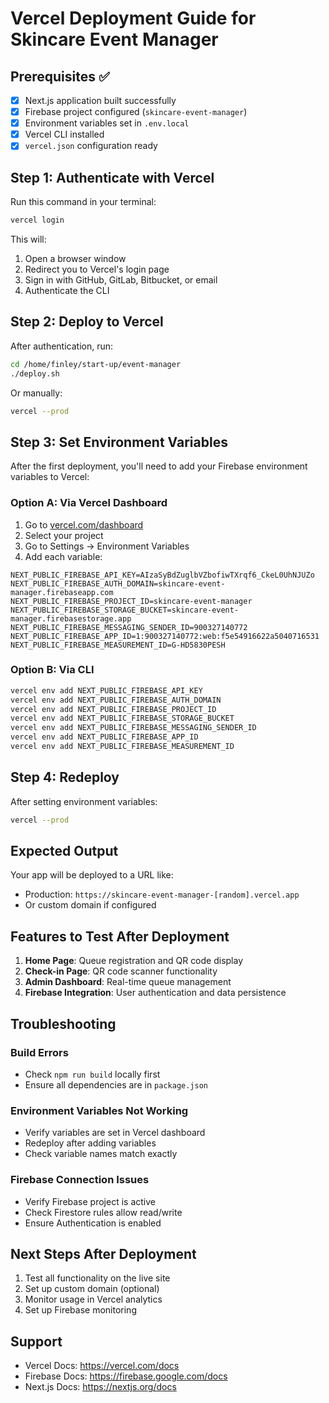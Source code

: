 # Vercel Deployment Guide for Skincare Event Manager

## Prerequisites ✅
- [x] Next.js application built successfully
- [x] Firebase project configured (`skincare-event-manager`)
- [x] Environment variables set in `.env.local`
- [x] Vercel CLI installed
- [x] `vercel.json` configuration ready

## Step 1: Authenticate with Vercel

Run this command in your terminal:
```bash
vercel login
```

This will:
1. Open a browser window
2. Redirect you to Vercel's login page
3. Sign in with GitHub, GitLab, Bitbucket, or email
4. Authenticate the CLI

## Step 2: Deploy to Vercel

After authentication, run:
```bash
cd /home/finley/start-up/event-manager
./deploy.sh
```

Or manually:
```bash
vercel --prod
```

## Step 3: Set Environment Variables

After the first deployment, you'll need to add your Firebase environment variables to Vercel:

### Option A: Via Vercel Dashboard
1. Go to [vercel.com/dashboard](https://vercel.com/dashboard)
2. Select your project
3. Go to Settings → Environment Variables
4. Add each variable:

```
NEXT_PUBLIC_FIREBASE_API_KEY=AIzaSyBdZuglbVZbofiwTXrqf6_CkeL0UhNJUZo
NEXT_PUBLIC_FIREBASE_AUTH_DOMAIN=skincare-event-manager.firebaseapp.com
NEXT_PUBLIC_FIREBASE_PROJECT_ID=skincare-event-manager
NEXT_PUBLIC_FIREBASE_STORAGE_BUCKET=skincare-event-manager.firebasestorage.app
NEXT_PUBLIC_FIREBASE_MESSAGING_SENDER_ID=900327140772
NEXT_PUBLIC_FIREBASE_APP_ID=1:900327140772:web:f5e54916622a5040716531
NEXT_PUBLIC_FIREBASE_MEASUREMENT_ID=G-HD5830PESH
```

### Option B: Via CLI
```bash
vercel env add NEXT_PUBLIC_FIREBASE_API_KEY
vercel env add NEXT_PUBLIC_FIREBASE_AUTH_DOMAIN
vercel env add NEXT_PUBLIC_FIREBASE_PROJECT_ID
vercel env add NEXT_PUBLIC_FIREBASE_STORAGE_BUCKET
vercel env add NEXT_PUBLIC_FIREBASE_MESSAGING_SENDER_ID
vercel env add NEXT_PUBLIC_FIREBASE_APP_ID
vercel env add NEXT_PUBLIC_FIREBASE_MEASUREMENT_ID
```

## Step 4: Redeploy

After setting environment variables:
```bash
vercel --prod
```

## Expected Output

Your app will be deployed to a URL like:
- Production: `https://skincare-event-manager-[random].vercel.app`
- Or custom domain if configured

## Features to Test After Deployment

1. **Home Page**: Queue registration and QR code display
2. **Check-in Page**: QR code scanner functionality
3. **Admin Dashboard**: Real-time queue management
4. **Firebase Integration**: User authentication and data persistence

## Troubleshooting

### Build Errors
- Check `npm run build` locally first
- Ensure all dependencies are in `package.json`

### Environment Variables Not Working
- Verify variables are set in Vercel dashboard
- Redeploy after adding variables
- Check variable names match exactly

### Firebase Connection Issues
- Verify Firebase project is active
- Check Firestore rules allow read/write
- Ensure Authentication is enabled

## Next Steps After Deployment

1. Test all functionality on the live site
2. Set up custom domain (optional)
3. Monitor usage in Vercel analytics
4. Set up Firebase monitoring

## Support

- Vercel Docs: https://vercel.com/docs
- Firebase Docs: https://firebase.google.com/docs
- Next.js Docs: https://nextjs.org/docs
